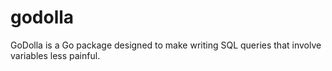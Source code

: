# godolla
GoDolla is a Go package designed to make writing SQL queries that involve variables less painful.
